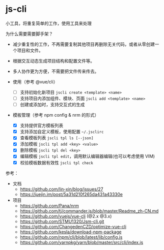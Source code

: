# js-cli

小工具，将重复简单的工作，使用工具来处理

为什么需要需要脚手架？

- 减少重复性的工作，不再需要复制其他项目再删除无关代码，或者从零创建一个项目和文件。
- 根据交互动态生成项目结构和配置文件等。
- 多人协作更为方便，不需要把文件传来传去。

- 使用（参考 @vue/cli）
  - [ ] 支持初始化新项目 `jscli create <template> <name>`
  - [ ] 支持项目内添加组件、模块、页面 `jscli add <template> <name>`
  - [ ] 创建或添加时，支持交互式的生成
- 模板管理（参考 npm config & nrm 的形式）
  - [x] 支持提供官方模板列表
  - [x] 支持添加自定义模板，使用配置 `~/.jsclirc`
  - [x] 查看模板列表 `jscli tpl ls [--json]`
  - [x] 添加模板 `jscli tpl add <key> <value>`
  - [x] 删除模板 `jscli tpl del <key>`
  - [x] 编辑模板 `jscli tpl edit`，调用默认编辑器编辑(也可以考虑使用 VIM)
  - [x] 校验模板数据有效性 `jscli tpl check`

参考：

- 文档
  - https://github.com/lin-xin/blog/issues/27
  - https://juejin.im/post/5a31d210f265da431a43330e
- 项目
  - https://github.com/Pana/nrm
  - https://github.com/tj/commander.js/blob/master/Readme_zh-CN.md
  - https://github.com/vuejs/vue-cli (@2.x @3.x)
  - https://github.com/STMU1320/Jsm-cli.git
  - https://github.com/ChangedenCZD/optimize-vue-cli
  - https://github.com/kesla/download-npm-package
  - https://github.com/npm/cli/blob/latest/lib/config.js
  - https://github.com/yarnpkg/yarn/blob/master/src/cli/index.js
